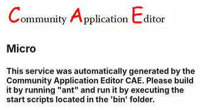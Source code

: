 ![CAE](https://github.com/PhilCAEOrg/microservice-7024/blob/master/img/logo.png)  

Micro
===================


This service was automatically generated by the Community Application Editor CAE. Please build it by running "ant" and run it by executing the start scripts located in the 'bin' folder.
---------------
